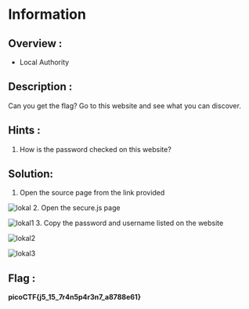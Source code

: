 # Information

## Overview :

* Local Authority

## Description :

Can you get the flag? Go to this website and see what you can discover.

## Hints :

1. How is the password checked on this website?

## Solution:

1. Open the source page from the link provided
   
![lokal](https://github.com/user-attachments/assets/a4e40206-92d1-41b3-ab86-dcc0e9fc5980)
2. Open the secure.js page
   
![lokal1](https://github.com/user-attachments/assets/dd6e0406-d8c2-403b-8cd3-a129ce4ed6f9)
3. Copy the password and username listed on the website
   
![lokal2](https://github.com/user-attachments/assets/afb84f25-37d2-4bc5-a834-92cbc18585cc)

![lokal3](https://github.com/user-attachments/assets/ddc0c1c4-1c20-4992-8498-34fc4fef2ddf)

## Flag : 

**picoCTF{j5_15_7r4n5p4r3n7_a8788e61}**
